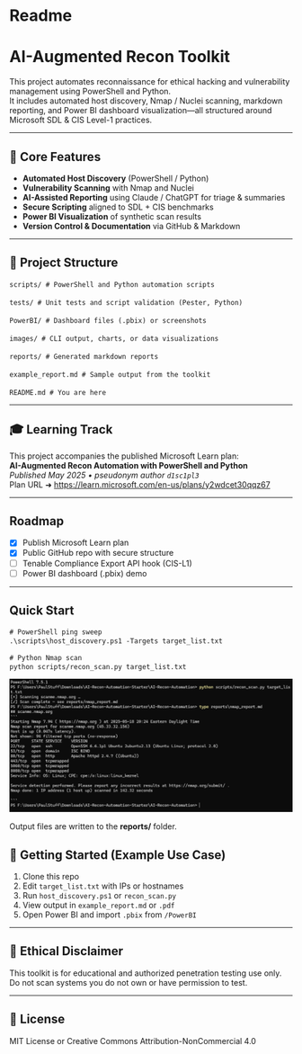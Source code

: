 # Readme

# AI-Augmented Recon Toolkit

This project automates reconnaissance for ethical hacking and vulnerability management using PowerShell and Python.  
It includes automated host discovery, Nmap / Nuclei scanning, markdown reporting, and Power BI dashboard visualization—all structured around Microsoft SDL & CIS Level-1 practices.

---

## 🔧 Core Features
- **Automated Host Discovery** (PowerShell / Python)  
- **Vulnerability Scanning** with Nmap and Nuclei  
- **AI-Assisted Reporting** using Claude / ChatGPT for triage & summaries  
- **Secure Scripting** aligned to SDL + CIS benchmarks  
- **Power BI Visualization** of synthetic scan results  
- **Version Control & Documentation** via GitHub & Markdown

---

## 📂 Project Structure
```
scripts/ # PowerShell and Python automation scripts

tests/ # Unit tests and script validation (Pester, Python)

PowerBI/ # Dashboard files (.pbix) or screenshots

images/ # CLI output, charts, or data visualizations

reports/ # Generated markdown reports

example_report.md # Sample output from the toolkit

README.md # You are here
```

---

## 🎓 Learning Track
This project accompanies the published Microsoft Learn plan:  
**AI-Augmented Recon Automation with PowerShell and Python**  
_Published May 2025 • pseudonym author `d1sc1pl3`_  
Plan URL ➜ <https://learn.microsoft.com/en-us/plans/y2wdcet30qqz67>

---

## Roadmap
- [x] Publish Microsoft Learn plan  
- [x] Public GitHub repo with secure structure  
- [ ] Tenable Compliance Export API hook (CIS-L1)  
- [ ] Power BI dashboard (.pbix) demo  

---

## Quick Start
```
# PowerShell ping sweep
.\scripts\host_discovery.ps1 -Targets target_list.txt
```

```
# Python Nmap scan
python scripts/recon_scan.py target_list.txt
```
![CLI demo](images/cli_demo.png)


Output files are written to the **reports/** folder.


## 🚀 Getting Started (Example Use Case)

1. Clone this repo
2. Edit `target_list.txt` with IPs or hostnames
3. Run `host_discovery.ps1` or `recon_scan.py`
4. View output in `example_report.md` or `.pdf`
5. Open Power BI and import `.pbix` from `/PowerBI`

---

## 🔐 Ethical Disclaimer

This toolkit is for educational and authorized penetration testing use only. Do not scan systems you do not own or have permission to test.

---

## 📄 License

MIT License or Creative Commons Attribution-NonCommercial 4.0
